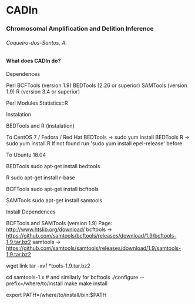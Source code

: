 # **CADIn**
### Chromosomal Amplification and Delition Inference
###### *Coqueiro-dos-Santos, A.*

#### What does CADIn do?

Dependences

Perl 
BCFTools (version 1.9)
BEDTools (2.26 or superior)
SAMTools (version 1.9)
R (version 3.4 or superior)

Perl Modules
Statistics::R

Instalation

BEDTools and R (instalation)

To CentOS 7 / Fedora / Red Hat
BEDTools -> sudo yum install BEDTools
R -> sudo yum install R
If not found run 'sudo yum install epel-release' before

To Ubuntu 18.04

BEDTools
sudo apt-get install bedtools

R
sudo apt-get install r-base

BCFTools
sudo apt-get install bcftools

SAMTools
sudo apt-get install samtools

Install Dependences

BCFTools and SAMTools (version 1.9)
Page: http://www.htslib.org/download/
bcftools -> https://github.com/samtools/bcftools/releases/download/1.9/bcftools-1.9.tar.bz2
samtools -> https://github.com/samtools/samtools/releases/download/1.9/samtools-1.9.tar.bz2

wget link
tar -xvf *tools-1.9.tar.bz2

cd samtools-1.x    # and similarly for bcftools
./configure --prefix=/where/to/install
make
make install

export PATH=/where/to/install/bin:$PATH
